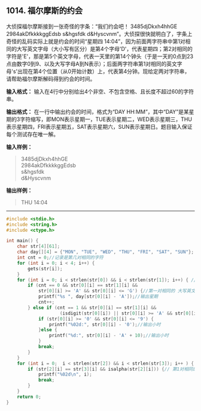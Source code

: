 ﻿## 1014. 福尔摩斯的约会
大侦探福尔摩斯接到一张奇怪的字条：“我们约会吧！ 3485djDkxh4hhGE 2984akDfkkkkggEdsb s&hgsfdk d&Hyscvnm”。大侦探很快就明白了，字条上奇怪的乱码实际上就是约会的时间“星期四 14:04”，因为前面两字符串中第1对相同的大写英文字母（大小写有区分）是第4个字母'D'，代表星期四；第2对相同的字符是'E'，那是第5个英文字母，代表一天里的第14个钟头（于是一天的0点到23点由数字0到9、以及大写字母A到N表示）；后面两字符串第1对相同的英文字母's'出现在第4个位置（从0开始计数）上，代表第4分钟。现给定两对字符串，请帮助福尔摩斯解码得到约会的时间。

**输入格式：**
输入在4行中分别给出4个非空、不包含空格、且长度不超过60的字符串。

**输出格式：**
在一行中输出约会的时间，格式为“DAY HH:MM”，其中“DAY”是某星期的3字符缩写，即MON表示星期一，TUE表示星期二，WED表示星期三，THU表示星期四，FRI表示星期五，SAT表示星期六，SUN表示星期日。题目输入保证每个测试存在唯一解。

**输入样例：**
>3485djDkxh4hhGE   
2984akDfkkkkggEdsb  
s&hgsfdk  
d&Hyscvnm  

**输出样例：**
>THU 14:04

---
```c
#include <stdio.h>
#include <string.h>
#include <ctype.h>

int main() {
	char str[4][61];
	char day[][4] = {"MON", "TUE", "WED", "THU", "FRI", "SAT", "SUN"};
	int cnt = 0;//记录是第几对相同的字符 
	for (int i = 0; i < 4; i++) {
		gets(str[i]);
	} 
	for (int i = 0; i < strlen(str[0]) && i < strlen(str[1]); i++) { //遍历1、2两行字符串 
		if (cnt == 0 && str[0][i] == str[1][i] && 
			str[0][i] >= 'A' && str[0][i] <= 'G') {//第一对相同的 大写英文字母
			printf("%s ", day[str[0][i] - 'A']);//输出星期
			cnt++; 
		} else if (cnt == 1 && str[0][i] == str[1][i] && 
					(isdigit(str[0][i]) || str[0][i] >= 'A' && str[0][i] <= 'N')) {//第二对相同的 数字 或 一定范围内的 大写英文字母
			if (str[0][i] >= '0' && str[0][i] <= '9') {
				printf("%02d:", str[0][i] - '0');//输出小时 
			}else {
				printf("%d:", str[0][i] - 'A' + 10);//输出小时
			}
			break;
		}
	}
	for (int i = 0;  i < strlen(str[2]) && i < strlen(str[3]); i++ ) {
		if (str[2][i] == str[3][i] && isalpha(str[2][i])) {// 第1对相同的 英文字母
			printf("%02d\n", i);
			break;
		}
	}
	return 0; 
}
```
